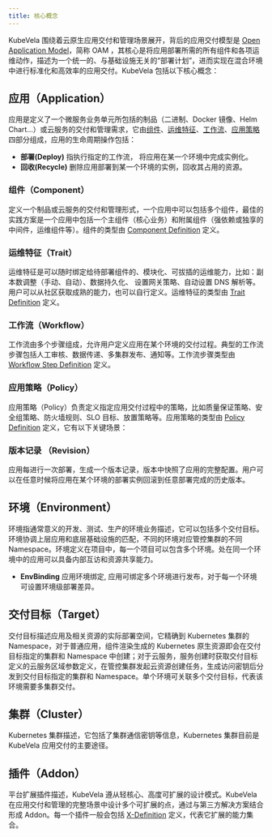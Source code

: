 ```yaml
---
title: 核心概念
---
```


KubeVela 围绕着云原生应用交付和管理场景展开，背后的应用交付模型是 [Open Application Model](../platform-engineers/oam/oam-model)，简称 OAM ，其核心是将应用部署所需的所有组件和各项运维动作，描述为一个统一的、与基础设施无关的“部署计划”，进而实现在混合环境中进行标准化和高效率的应用交付。KubeVela 包括以下核心概念：

## 应用（Application）

应用是定义了一个微服务业务单元所包括的制品（二进制、Docker 镜像、Helm Chart...）或云服务的交付和管理需求，它由[组件](#组件（component）)、[运维特征](#运维特征（Trait）)、[工作流](#工作流（workflow）)、[应用策略](#应用策略（Policy）)四部分组成，应用的生命周期操作包括：

- <b>部署(Deploy)</b> 指执行指定的工作流， 将应用在某一个环境中完成实例化。
- <b>回收(Recycle)</b> 删除应用部署到某一个环境的实例，回收其占用的资源。

### 组件（Component）

定义一个制品或云服务的交付和管理形式，一个应用中可以包括多个组件，最佳的实践方案是一个应用中包括一个主组件（核心业务）和附属组件（强依赖或独享的中间件，运维组件等）。组件的类型由 [Component Definition](../platform-engineers/oam/x-definition#组件定义（componentdefinition）) 定义。

### 运维特征（Trait）

运维特征是可以随时绑定给待部署组件的、模块化、可拔插的运维能力，比如：副本数调整（手动、自动）、数据持久化、 设置网关策略、自动设置 DNS 解析等。用户可以从社区获取成熟的能力，也可以自行定义。运维特征的类型由 [Trait Definition](../platform-engineers/oam/x-definition#运维特征定义（traitdefinition）) 定义。

### 工作流（Workflow）

工作流由多个步骤组成，允许用户定义应用在某个环境的交付过程。典型的工作流步骤包括人工审核、数据传递、多集群发布、通知等。工作流步骤类型由 [Workflow Step Definition](../platform-engineers/oam/x-definition#工作流节点定义（workflowstepdefinition）) 定义。

### 应用策略（Policy）

应用策略（Policy）负责定义指定应用交付过程中的策略，比如质量保证策略、安全组策略、防火墙规则、SLO 目标、放置策略等。应用策略的类型由 [Policy Definition](../platform-engineers/oam/x-definition#应用策略定义（policydefinition）) 定义，它有以下关键场景：

### 版本记录 （Revision）

应用每进行一次部署，生成一个版本记录，版本中快照了应用的完整配置。用户可以在任意时候将应用在某个环境的部署实例回滚到任意部署完成的历史版本。

<!-- ## 项目（Project）

项目作为在 KubeVela 平台组织人员和资源的业务承载，项目中可以设定成员、权限、应用和分配环境。在项目维度集成外部代码库、制品库，呈现完整 CI/CD Pipeline；集成外部需求管理平台，呈现项目需求管理；集成微服务治理，提供多环境业务联调和统一治理能力。项目提供了业务级的资源隔离能力。 -->

## 环境（Environment）

环境指通常意义的开发、测试、生产的环境业务描述，它可以包括多个交付目标。环境协调上层应用和底层基础设施的匹配，不同的环境对应管控集群的不同 Namespace。环境定义在项目中，每一个项目可以包含多个环境。处在同一个环境中的应用可以具备内部互访和资源共享能力。

- <b>EnvBinding</b> 应用环境绑定, 应用可绑定多个环境进行发布，对于每一个环境可设置环境级部署差异。

## 交付目标（Target）

交付目标描述应用及相关资源的实际部署空间，它精确到 Kubernetes 集群的 Namespace，对于普通应用，组件渲染生成的 Kubernetes 原生资源即会在交付目标指定的集群和 Namespace 中创建；对于云服务，服务创建时获取交付目标定义的云服务区域参数定义，在管控集群发起云资源创建任务，生成访问密钥后分发到交付目标指定的集群和 Namespace。单个环境可关联多个交付目标，代表该环境需要多集群交付。

## 集群（Cluster）

Kubernetes 集群描述，它包括了集群通信密钥等信息，Kubernetes 集群目前是 KubeVela 应用交付的主要途径。

## 插件（Addon）

平台扩展插件描述，KubeVela 遵从轻核心、高度可扩展的设计模式。KubeVela 在应用交付和管理的完整场景中设计多个可扩展的点，通过与第三方解决方案结合形成 Addon。每一个插件一般会包括 [X-Definition](../platform-engineers/oam/x-definition) 定义，代表它扩展的能力集合。
